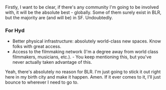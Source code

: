 Firstly, I want to be clear, if there's any community I'm going to be involved with, it will be the absolute best - globally. Some of them surely exist in BLR, but the majority are (and will be) in SF. Undoubtedly.
### For Hyd
- Better physical infrastructure: absolutely world-class new spaces. Know folks with great access.
- Access to the filmmaking network (I'm a degree away from world class filmmakers, musicians, etc.). - You keep mentioning this, but you've never actually taken advantage of this.

Yeah, there's absolutely no reason for BLR. I'm just going to stick it out right here in my birth city and make it happen. Amen. If it ever comes to it, I'll just bounce to wherever I need to go to.


